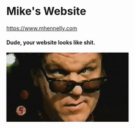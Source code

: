 # Mike's Website
https://www.mhennelly.com
#### Dude, your website looks like shit.

![who_cares.exe](brule.gif)
